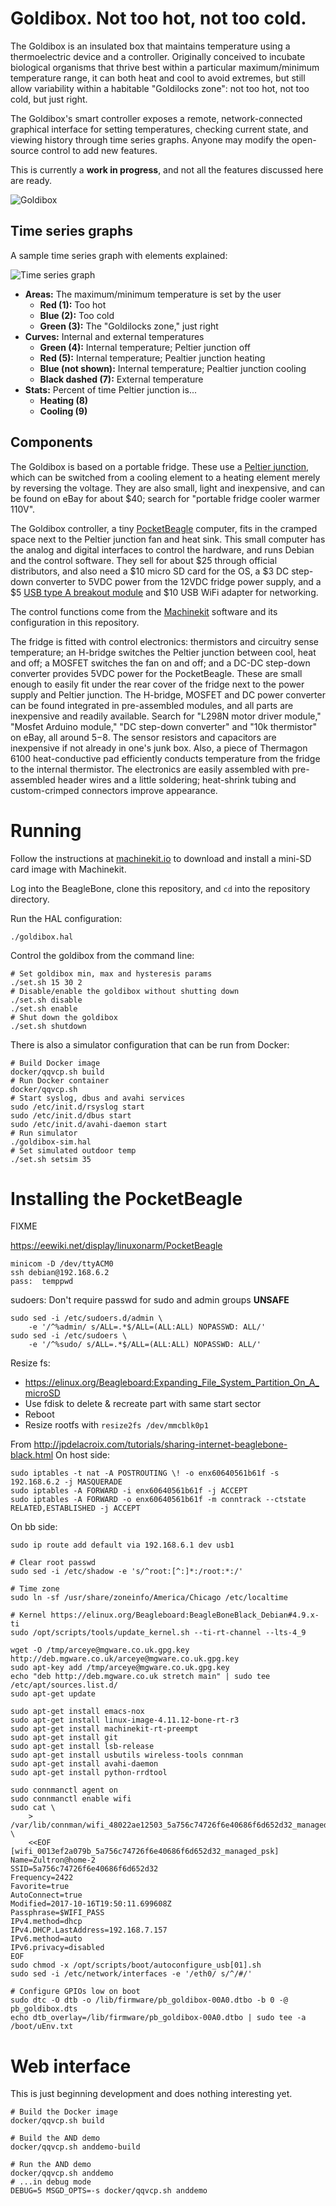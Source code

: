 # Goldibox.  Not too hot, not too cold.

The Goldibox is an insulated box that maintains temperature using a
thermoelectric device and a controller.  Originally conceived to
incubate biological organisms that thrive best within a particular
maximum/minimum temperature range, it can both heat and cool to avoid
extremes, but still allow variability within a habitable "Goldilocks
zone":  not too hot, not too cold, but just right.

The Goldibox's smart controller exposes a remote, network-connected
graphical interface for setting temperatures, checking current state,
and viewing history through time series graphs.  Anyone may modify the
open-source control to add new features.

This is currently a **work in progress**, and not all the features
discussed here are ready.

![Goldibox](fritzing/goldibox-breadboard.png)

## Time series graphs

A sample time series graph with elements explained:

![Time series graph](icon/goldibox-logger.sample-1.png)

- **Areas:**  The maximum/minimum temperature is set by the user
  - **Red (1):**  Too hot
  - **Blue (2):**  Too cold
  - **Green (3):**  The "Goldilocks zone," just right
- **Curves:**  Internal and external temperatures
  - **Green (4):**  Internal temperature; Peltier junction off
  - **Red (5):**  Internal temperature; Pealtier junction heating
  - **Blue (not shown):**  Internal temperature; Pealtier junction
    cooling
  - **Black dashed (7):**  External temperature
- **Stats:**  Percent of time Peltier junction is...
  - **Heating (8)**
  - **Cooling (9)**

## Components

The Goldibox is based on a portable fridge.  These use a [Peltier
junction][wiki-peltier], which can be switched from a cooling element
to a heating element merely by reversing the voltage.  They are also
small, light and inexpensive, and can be found on eBay for about $40;
search for "portable fridge cooler warmer 110V".

The Goldibox controller, a tiny [PocketBeagle][pocketbeagle] computer,
fits in the cramped space next to the Peltier junction fan and heat
sink.  This small computer has the analog and digital interfaces to
control the hardware, and runs Debian and the control software.  They
sell for about $25 through official distributors, and also need a $10
micro SD card for the OS, a $3 DC step-down converter to 5VDC power
from the 12VDC fridge power supply,  and a $5 [USB type A breakout
module][usb-breakout] and $10 USB WiFi adapter for networking.

The control functions come from the [Machinekit][machinekit] software
and its configuration in this repository.

The fridge is fitted with control electronics:  thermistors and
circuitry sense temperature; an H-bridge switches the Peltier junction
between cool, heat and off; a MOSFET switches the fan on and off; and
a DC-DC step-down converter provides 5VDC power for the PocketBeagle.
These are small enough to easily fit under the rear cover of the
fridge next to the power supply and Peltier junction.  The H-bridge,
MOSFET and DC power converter can be found integrated in pre-assembled
modules, and all parts are inexpensive and readily available.  Search
for "L298N motor driver module," "Mosfet Arduino module," "DC
step-down converter" and "10k thermistor" on eBay, all around $5-$8.
The sensor resistors and capacitors are inexpensive if not already in
one's junk box.  Also, a piece of Thermagon 6100 heat-conductive pad
efficiently conducts temperature from the fridge to the internal
thermistor.  The electronics are easily assembled with pre-assembled
header wires and a little soldering; heat-shrink tubing and
custom-crimped connectors improve appearance.

[wiki-peltier]: https://en.wikipedia.org/wiki/Thermoelectric_cooling
[pocketbeagle]: https://beagleboard.org/pocket
[usb-breakout]: https://github.com/zultron/fritzing-parts/tree/master/pocketbeagle-usb-type-a
[machinekit]: http://www.machinekit.io/


# Running

Follow the instructions at [machinekit.io][machinekit.io] to download
and install a mini-SD card image with Machinekit.

Log into the BeagleBone, clone this repository, and `cd` into the
repository directory.

Run the HAL configuration:

    ./goldibox.hal

Control the goldibox from the command line:

    # Set goldibox min, max and hysteresis params
    ./set.sh 15 30 2
    # Disable/enable the goldibox without shutting down
    ./set.sh disable
    ./set.sh enable
    # Shut down the goldibox
    ./set.sh shutdown

There is also a simulator configuration that can be run from Docker:

    # Build Docker image
    docker/qqvcp.sh build
    # Run Docker container
    docker/qqvcp.sh
    # Start syslog, dbus and avahi services
    sudo /etc/init.d/rsyslog start
    sudo /etc/init.d/dbus start
    sudo /etc/init.d/avahi-daemon start
    # Run simulator
    ./goldibox-sim.hal
    # Set simulated outdoor temp
    ./set.sh setsim 35

[machinekit.io]: http://machinekit.io

# Installing the PocketBeagle

FIXME

https://eewiki.net/display/linuxonarm/PocketBeagle


```
minicom -D /dev/ttyACM0
ssh debian@192.168.6.2
pass:  temppwd
```

sudoers:  Don't require passwd for sudo and admin groups **UNSAFE**

```
sudo sed -i /etc/sudoers.d/admin \
    -e '/^%admin/ s/ALL=.*$/ALL=(ALL:ALL) NOPASSWD: ALL/'
sudo sed -i /etc/sudoers \
    -e '/^%sudo/ s/ALL=.*$/ALL=(ALL:ALL) NOPASSWD: ALL/'
```

Resize fs:
- https://elinux.org/Beagleboard:Expanding_File_System_Partition_On_A_microSD
- Use fdisk to delete & recreate part with same start sector
- Reboot
- Resize rootfs with `resize2fs /dev/mmcblk0p1`

From http://jpdelacroix.com/tutorials/sharing-internet-beaglebone-black.html
On host side:
```
sudo iptables -t nat -A POSTROUTING \! -o enx60640561b61f -s 192.168.6.2 -j MASQUERADE
sudo iptables -A FORWARD -i enx60640561b61f -j ACCEPT
sudo iptables -A FORWARD -o enx60640561b61f -m conntrack --ctstate RELATED,ESTABLISHED -j ACCEPT
```

On bb side:
```
sudo ip route add default via 192.168.6.1 dev usb1
```

```
# Clear root passwd
sudo sed -i /etc/shadow -e 's/^root:[^:]*:/root:*:/'

# Time zone
sudo ln -sf /usr/share/zoneinfo/America/Chicago /etc/localtime

# Kernel https://elinux.org/Beagleboard:BeagleBoneBlack_Debian#4.9.x-ti
sudo /opt/scripts/tools/update_kernel.sh --ti-rt-channel --lts-4_9

wget -O /tmp/arceye@mgware.co.uk.gpg.key http://deb.mgware.co.uk/arceye@mgware.co.uk.gpg.key
sudo apt-key add /tmp/arceye@mgware.co.uk.gpg.key
echo "deb http://deb.mgware.co.uk stretch main" | sudo tee /etc/apt/sources.list.d/
sudo apt-get update

sudo apt-get install emacs-nox
sudo apt-get install linux-image-4.11.12-bone-rt-r3
sudo apt-get install machinekit-rt-preempt
sudo apt-get install git
sudo apt-get install lsb-release
sudo apt-get install usbutils wireless-tools connman
sudo apt-get install avahi-daemon
sudo apt-get install python-rrdtool

sudo connmanctl agent on
sudo connmanctl enable wifi
sudo cat \
    > /var/lib/connman/wifi_48022ae12503_5a756c74726f6e40686f6d652d32_managed_psk \
    <<EOF
[wifi_0013ef2a079b_5a756c74726f6e40686f6d652d32_managed_psk]
Name=Zultron@home-2
SSID=5a756c74726f6e40686f6d652d32
Frequency=2422
Favorite=true
AutoConnect=true
Modified=2017-10-16T19:50:11.699608Z
Passphrase=$WIFI_PASS
IPv4.method=dhcp
IPv4.DHCP.LastAddress=192.168.7.157
IPv6.method=auto
IPv6.privacy=disabled
EOF
sudo chmod -x /opt/scripts/boot/autoconfigure_usb[01].sh
sudo sed -i /etc/network/interfaces -e '/eth0/ s/^/#/'

# Configure GPIOs low on boot
sudo dtc -O dtb -o /lib/firmware/pb_goldibox-00A0.dtbo -b 0 -@
pb_goldibox.dts
echo dtb_overlay=/lib/firmware/pb_goldibox-00A0.dtbo | sudo tee -a /boot/uEnv.txt
```


# Web interface

This is just beginning development and does nothing interesting yet.

```shell
# Build the Docker image
docker/qqvcp.sh build

# Build the AND demo
docker/qqvcp.sh anddemo-build

# Run the AND demo
docker/qqvcp.sh anddemo
# ...in debug mode
DEBUG=5 MSGD_OPTS=-s docker/qqvcp.sh anddemo
```


[L298_datasheet]: http://www.st.com/content/ccc/resource/technical/document/datasheet/82/cc/3f/39/0a/29/4d/f0/CD00000240.pdf/files/CD00000240.pdf/jcr:content/translations/en.CD00000240.pdf

[config-pin]: https://github.com/beagleboard/bb.org-overlays/tree/master/tools/beaglebone-universal-io

[pb-announce]: https://groups.google.com/d/topic/beagleboard/JtOGZb-FH2A/discussion
